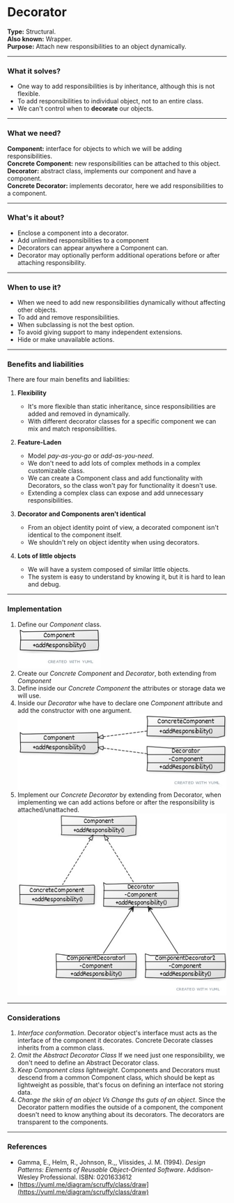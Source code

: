 # Decorator

**Type:** Structural.\
**Also known:** Wrapper.\
**Purpose:** Attach new responsibilities to an object dynamically.
***
### What it solves?
* One way to add responsibilities is by inheritance, although this is not flexible.
* To add responsibilities to individual object, not to an entire class.
* We can't control when to **decorate** our objects.
***
### What we need?
**Component:** interface for objects to which we will be adding responsibilities.\
**Concrete Component:** new responsibilities can be attached to this object.\
**Decorator:** abstract class, implements our component and have a component.\
**Concrete Decorator:** implements decorator, here we add responsibilities to a component.
***
### What's it about?
* Enclose a component into a decorator.
* Add unlimited responsibilities to a component
* Decorators can appear anywhere a Component can.
* Decorator may optionally perform additional operations before or after attaching responsibility.
***
### When to use it?
+ When we need to add new responsibilities dynamically without affecting other objects.
+ To add and remove responsibilities.
+ When subclassing is not the best option.
+ To avoid giving support to many independent extensions.
+ Hide or make unavailable actions.
***
### Benefits and liabilities
There are four main benefits and liabilities:
1. **Flexibility** 

    + It's more flexible than static inheritance, since responsibilities are added and removed in dynamically.
    + With different decorator classes for a specific component we can mix and match responsibilities.
    
2. **Feature-Laden**

    + Model *pay-as-you-go* or *add-as-you-need*.
    + We don't need to add lots of complex methods in a complex customizable class. 
    + We can create a Component class and add functionality with Decorators, so the class won't pay for functionality 
    it doesn't use.
    + Extending a complex class can expose and add unnecessary responsibilities.
    
3. **Decorator and Components aren't identical**

    + From an object identity point of view, a decorated component isn't identical to the component itself.
    + We shouldn't rely on object identity when using decorators.
    
4. **Lots of little objects**

    + We will have a system composed of similar little objects.
    + The system is easy to understand by knowing it, but it is hard to lean and debug.
***
### Implementation
1. Define our *Component* class.\
![Image](resources/Component.jpg)
2. Create our *Concrete Component* and *Decorator*, both extending from *Component*
3. Define inside our *Concrete Component* the attributes or storage data we will use.
4. Inside our *Decorator* whe have to declare one *Component* attribute and add the constructor with one argument.\
![Image](resources/SecondStep.jpg)
5. Implement our *Concrete Decorator* by extending from Decorator, when implementing we can add actions 
before or after the responsibility is attached/unattached.\
![Image](resources/ThirdStep.jpg)
***
### Considerations    
1. *Interface conformation*. Decorator object's interface must acts as the interface of the component it decorates.
Concrete Decorate classes inherits from a common class.
2. *Omit the Abstract Decorator Class* If we need just one responsibility, we don't need to define an 
Abstract Decorator class.
3. *Keep Component class lightweight*. Components and Decorators must descend from a common Component class, 
which should be kept as lightweight as possible, that's focus on defining an interface not storing data.
4. *Change the skin of an object Vs Change ths guts of an object*. Since the Decorator pattern modifies the outside
of a component, the component doesn't need to know anything about its decorators.
 The decorators are transparent to the components. 
***
### References
* Gamma, E., Helm, R., Johnson, R.,, Vlissides, J. M. (1994). 
*Design Patterns: Elements of Reusable Object-Oriented Software*. Addison-Wesley Professional. ISBN: 0201633612
* [https://yuml.me/diagram/scruffy/class/draw](https://yuml.me/diagram/scruffy/class/draw)